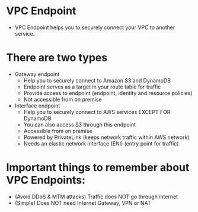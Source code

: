 
# VPC Endpoint
- VPC Endpoint helps you to securely connect your VPC to another service.
# There are two types
- Gateway endpoint
  - Help you to securely connect to Amazon S3 and DynamoDB 
  - Endpoint serves as a target in your route table for traffic 
  - Provide access to endpoint (endpoint, identity and resource policies)
  - Not accessible from on premise
- Interface endpoint
  - Help you to securely connect to AWS services EXCEPT FOR DynamoDB 
  - You can also access S3 through this endpoint
  - Accessible from on premise
  - Powered by PrivateLink (keeps network traffic within AWS network)
  - Needs an elastic network interface (ENI) (entry point for traffic)
# Important things to remember about VPC Endpoints:
- (Avoid DDoS & MTM attacks) Traffic does NOT go through internet
- (Simple) Does NOT need Internet Gateway, VPN or NAT
